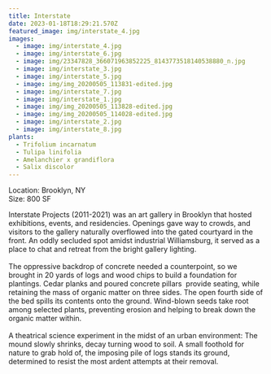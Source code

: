 ```yaml
---
title: Interstate
date: 2023-01-18T18:29:21.570Z
featured_image: img/interstate_4.jpg
images:
  - image: img/interstate_4.jpg
  - image: img/interstate_6.jpg
  - image: img/23347828_366071963852225_8143773518140538880_n.jpg
  - image: img/interstate_3.jpg
  - image: img/interstate_5.jpg
  - image: img/img_20200505_113831-edited.jpg
  - image: img/interstate_7.jpg
  - image: img/interstate_1.jpg
  - image: img/img_20200505_113828-edited.jpg
  - image: img/img_20200505_114028-edited.jpg
  - image: img/interstate_2.jpg
  - image: img/interstate_8.jpg
plants:
  - Trifolium incarnatum
  - Tulipa linifolia
  - Amelanchier x grandiflora
  - Salix discolor
---
```

L﻿ocation: Brooklyn, NY\
S﻿ize: 800 SF



Interstate Projects (2011-2021) was an art gallery in Brooklyn that hosted exhibitions, events, and residencies. Openings gave way to crowds, and visitors to the gallery naturally overflowed into the gated courtyard in the front. An oddly secluded spot amidst industrial Williamsburg, it served as a place to chat and retreat from the bright gallery lighting. \
\
The oppressive backdrop of concrete needed a counterpoint, so we brought in 20 yards of logs and wood chips to build a foundation for plantings. Cedar planks and poured concrete pillars  provide seating, while retaining the mass of organic matter on three sides. The open fourth side of the bed spills its contents onto the ground. Wind-blown seeds take root among selected plants, preventing erosion and helping to break down the organic matter within. \
\
A theatrical science experiment in the midst of an urban environment: The mound slowly shrinks, decay turning wood to soil. A small foothold for nature to grab hold of, the imposing pile of logs stands its ground, determined to resist the most ardent attempts at their removal.